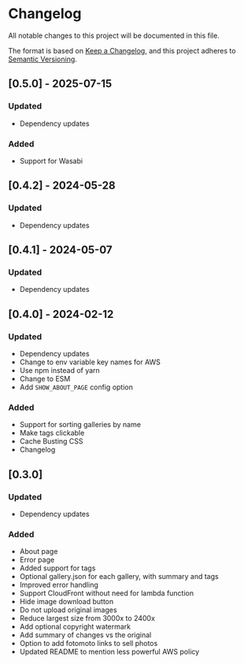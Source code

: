 # Changelog

All notable changes to this project will be documented in this file.

The format is based on [Keep a Changelog](https://keepachangelog.com/en/1.0.0/),
and this project adheres to [Semantic Versioning](https://semver.org/spec/v2.0.0.html).

## [0.5.0] - 2025-07-15

### Updated

- Dependency updates

### Added

- Support for Wasabi

## [0.4.2] - 2024-05-28

### Updated

- Dependency updates

## [0.4.1] - 2024-05-07

### Updated

- Dependency updates

## [0.4.0] - 2024-02-12

### Updated

- Dependency updates
- Change to env variable key names for AWS
- Use npm instead of yarn
- Change to ESM
- Add `SHOW_ABOUT_PAGE` config option

### Added
- Support for sorting galleries by name
- Make tags clickable
- Cache Busting CSS
- Changelog

## [0.3.0] 

### Updated

- Dependency updates

### Added
- About page
- Error page
- Added support for tags
- Optional gallery.json for each gallery, with summary and tags
- Improved error handling
- Support CloudFront without need for lambda function
- Hide image download button
- Do not upload original images
- Reduce largest size from 3000x to 2400x
- Add optional copyright watermark
- Add summary of changes vs the original
- Option to add fotomoto links to sell photos
- Updated README to mention less powerful AWS policy
